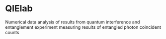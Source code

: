 # QIElab
Numerical data analysis of results from quantum interference and entanglement experiment measuring results of entangled photon coincident counts 
